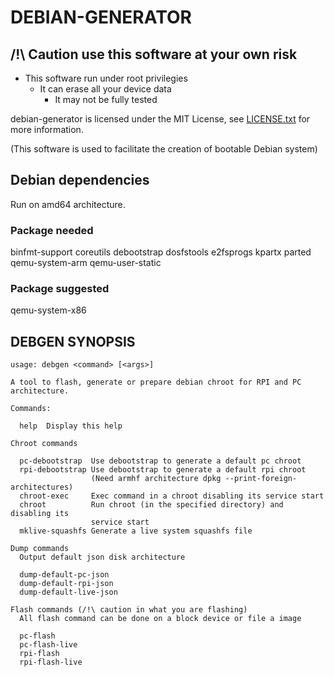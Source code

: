 # DEBIAN-GENERATOR

## /!\ Caution use this software at your own risk

* This software run under root privilegies
  * It can erase all your device data
    * It may not be fully tested

debian-generator is licensed under the MIT License, see [LICENSE.txt](https://github.com/ocornut/imgui/blob/master/LICENSE.txt) for more information.

(This software is used to facilitate the creation of bootable Debian system)

## Debian dependencies

Run on amd64 architecture.

### Package needed

binfmt-support coreutils debootstrap dosfstools e2fsprogs kpartx parted qemu-system-arm qemu-user-static

### Package suggested

qemu-system-x86

## DEBGEN SYNOPSIS

    usage: debgen <command> [<args>]

    A tool to flash, generate or prepare debian chroot for RPI and PC architecture.

    Commands:

      help  Display this help

    Chroot commands

      pc-debootstrap  Use debootstrap to generate a default pc chroot
      rpi-debootstrap Use debootstrap to generate a default rpi chroot
                      (Need armhf architecture dpkg --print-foreign-architectures)
      chroot-exec     Exec command in a chroot disabling its service start
      chroot          Run chroot (in the specified directory) and disabling its
                      service start
      mklive-squashfs Generate a live system squashfs file

    Dump commands
      Output default json disk architecture

      dump-default-pc-json
      dump-default-rpi-json
      dump-default-live-json

    Flash commands (/!\ caution in what you are flashing)
      All flash command can be done on a block device or file a image

      pc-flash
      pc-flash-live
      rpi-flash
      rpi-flash-live
